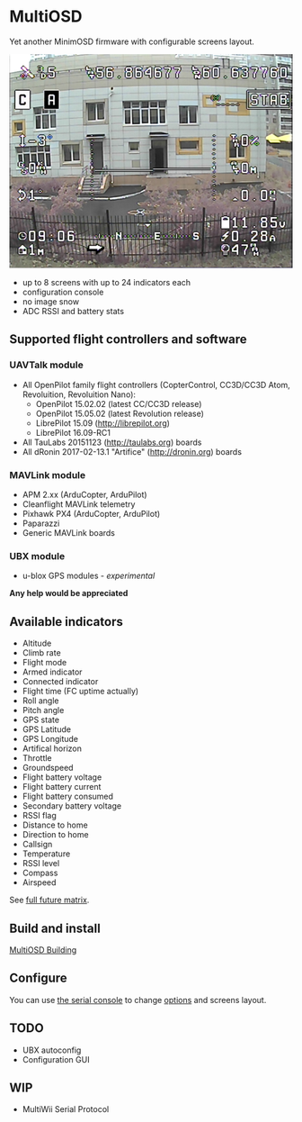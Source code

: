 # MultiOSD

Yet another MinimOSD firmware with configurable screens layout.

![Screenshot](doc/img/screenshot.png)

* up to 8 screens with up to 24 indicators each
* configuration console
* no image snow
* ADC RSSI and battery stats

## Supported flight controllers and software

### UAVTalk module

* All OpenPilot family flight controllers (CopterControl, CC3D/CC3D Atom,
  Revoluition, Revoluition Nano):
  * OpenPilot 15.02.02 (latest CC/CC3D release)
  * OpenPilot 15.05.02 (latest Revolution release)
  * LibrePilot 15.09 (http://librepilot.org)
  * LibrePilot 16.09-RC1
* All TauLabs 20151123 (http://taulabs.org) boards
* All dRonin 2017-02-13.1 "Artifice" (http://dronin.org) boards

### MAVLink module  

* APM 2.xx (ArduCopter, ArduPilot)
* Cleanflight MAVLink telemetry
* Pixhawk PX4 (ArduCopter, ArduPilot)
* Paparazzi
* Generic MAVLink boards

### UBX module

* u-blox GPS modules - *experimental*

**Any help would be appreciated**

## Available indicators

* Altitude
* Climb rate
* Flight mode
* Armed indicator
* Connected indicator
* Flight time (FC uptime actually)
* Roll angle
* Pitch angle
* GPS state
* GPS Latitude
* GPS Longitude
* Artifical horizon
* Throttle
* Groundspeed
* Flight battery voltage
* Flight battery current
* Flight battery consumed
* Secondary battery voltage
* RSSI flag
* Distance to home
* Direction to home
* Callsign
* Temperature
* RSSI level
* Compass
* Airspeed

See [full future matrix](doc/features.md).

## Build and install

[MultiOSD Building](doc/build.md)

## Configure

You can use [the serial console](doc/configure.md)
to change [options](doc/settings.md) and screens layout.

## TODO

* UBX autoconfig
* Configuration GUI

## WIP

* MultiWii Serial Protocol




